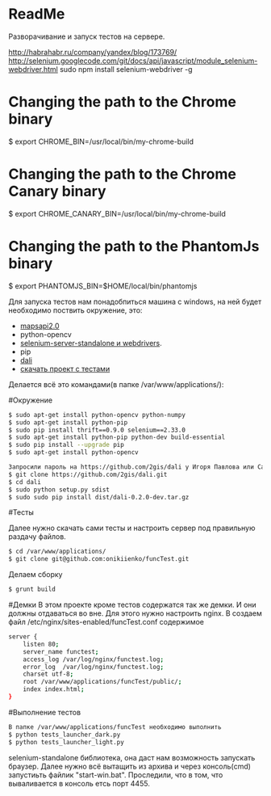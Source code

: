 ReadMe
========

Разворачивание и запуск тестов на сервере.

http://habrahabr.ru/company/yandex/blog/173769/
http://selenium.googlecode.com/git/docs/api/javascript/module_selenium-webdriver.html
sudo npm install selenium-webdriver -g

# Changing the path to the Chrome binary
$ export CHROME_BIN=/usr/local/bin/my-chrome-build

# Changing the path to the Chrome Canary binary
$ export CHROME_CANARY_BIN=/usr/local/bin/my-chrome-build

# Changing the path to the PhantomJs binary
$ export PHANTOMJS_BIN=$HOME/local/bin/phantomjs


Для запуска тестов нам понадобпиться машина с windows, на ней будет необходимо поствить окружение, это:
- [mapsapi2.0](https://github.com/2gis/maps-api-2.0/blob/master/CONTRIBUTING.md#windows)
- python-opencv
- [selenium-server-standalone и webdrivers](https://github.com/bayandin/selenium-launchers/archive/master.zip).
- pip
- [dali](https://github.com/2gis/dali)
- [скачать проект с тестами](https://github.com/onikiienko/funcTest)

Делается всё это командами(в папке /var/www/applications/):

#Окружение

```bash
$ sudo apt-get install python-opencv python-numpy
$ sudo apt-get install python-pip
$ sudo pip install thrift==0.9.0 selenium==2.33.0
$ sudo apt-get install python-pip python-dev build-essential
$ sudo pip install --upgrade pip
$ sudo apt-get install python-opencv

Запросили пароль на https://github.com/2gis/dali у Игоря Павлова или Саши Баяндина
$ git clone https://github.com/2gis/dali.git
$ cd dali
$ sudo python setup.py sdist
$ sudo sudo pip install dist/dali-0.2.0-dev.tar.gz
```
#Тесты

Далее нужно скачать сами тесты и настроить сервер под правильную раздачу файлов.

```bash
$ cd /var/www/applications/
$ git clone git@github.com:onikiienko/funcTest.git
```
Делаем сборку
```bash
$ grunt build
```

#Демки
В этом проекте кроме тестов содержатся так же демки. И они должны отдаваться во вне. Для этого нужно настроить nginx.
В создаем файл /etc/nginx/sites-enabled/funcTest.conf содержимое

```bash
server {
    listen 80;
    server_name functest;
    access_log /var/log/nginx/functest.log;
    error_log  /var/log/nginx/functest.log;
    charset utf-8;
    root /var/www/applications/funcTest/public/;
    index index.html;
}
```

#Выполнение тестов

```bash
В папке /var/www/applications/funcTest необходимо выполнить
$ python tests_launcher_dark.py
$ python tests_launcher_light.py
```

selenium-standalone библиотека, она даст нам возможность запускать браузер. Далее нужно всё вытащить из архива и через консоль(cmd) запустиьть файлик "start-win.bat". Проследили, что в том, что вываливается в консоль етсь порт 4455.
